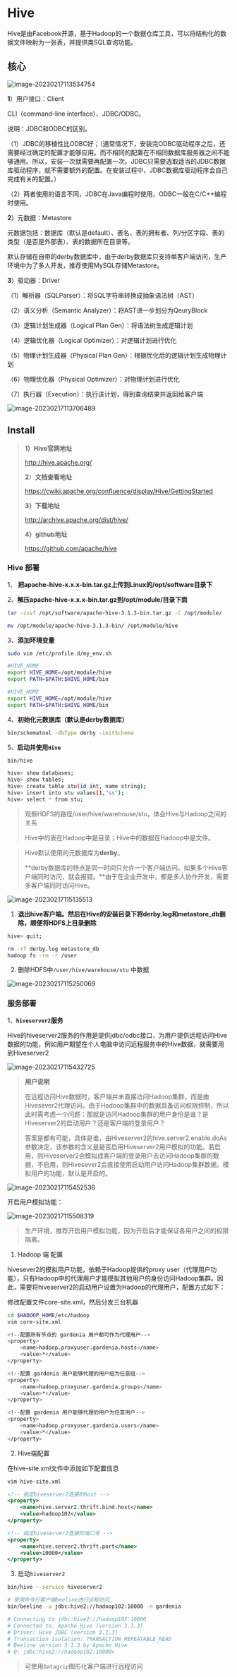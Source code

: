 # Hive

Hive是由Facebook开源，基于Hadoop的一个数据仓库工具，可以将结构化的数据文件映射为一张表，并提供类SQL查询功能。



## 核心

![image-20230217113534754](images/image-20230217113534754.png)

**1**）用户接口：Client

CLI（command-line interface）、JDBC/ODBC。

说明：JDBC和ODBC的区别。

（1）JDBC的移植性比ODBC好；（通常情况下，安装完ODBC驱动程序之后，还需要经过确定的配置才能够应用。而不相同的配置在不相同数据库服务器之间不能够通用。所以，安装一次就需要再配置一次。JDBC只需要选取适当的JDBC数据库驱动程序，就不需要额外的配置。在安装过程中，JDBC数据库驱动程序会自己完成有关的配置。）

（2）两者使用的语言不同，JDBC在Java编程时使用，ODBC一般在C/C++编程时使用。

**2**）元数据：Metastore

元数据包括：数据库（默认是default）、表名、表的拥有者、列/分区字段、表的类型（是否是外部表）、表的数据所在目录等。

默认存储在自带的derby数据库中，由于derby数据库只支持单客户端访问，生产环境中为了多人开发，推荐使用MySQL存储Metastore。

**3**）驱动器：Driver

（1）解析器（SQLParser）：将SQL字符串转换成抽象语法树（AST）

（2）语义分析（Semantic Analyzer）：将AST进一步划分为QeuryBlock

（3）逻辑计划生成器（Logical Plan Gen）：将语法树生成逻辑计划

（4）逻辑优化器（Logical Optimizer）：对逻辑计划进行优化

（5）物理计划生成器（Physical Plan Gen）：根据优化后的逻辑计划生成物理计划

（6）物理优化器（Physical Optimizer）：对物理计划进行优化

（7）执行器（Execution）：执行该计划，得到查询结果并返回给客户端

![image-20230217113706489](images/image-20230217113706489.png)



## Install

> **1）Hive官网地址**
>
> http://hive.apache.org/
>
> **2**）**文档查看地址**
>
> https://cwiki.apache.org/confluence/display/Hive/GettingStarted
>
> **3）下载地址**
>
> http://archive.apache.org/dist/hive/
>
> **4）github地址**
>
> https://github.com/apache/hive

### Hive 部署

1、 **把apache-hive-x.x.x-bin.tar.gz上传到Linux的/opt/software目录下**

2、**解压apache-hive-x.x.x-bin.tar.gz到/opt/module/目录下面**

```bash
tar -zxvf /opt/software/apache-hive-3.1.3-bin.tar.gz -C /opt/module/

mv /opt/module/apache-hive-3.1.3-bin/ /opt/module/hive
```

3、**添加环境变量**

```bash
sudo vim /etc/profile.d/my_env.sh

#HIVE_HOME
export HIVE_HOME=/opt/module/hive
export PATH=$PATH:$HIVE_HOME/bin

#HIVE_HOME
export HIVE_HOME=/opt/module/hive
export PATH=$PATH:$HIVE_HOME/bin
```

4、**初始化元数据库（默认是derby数据库）**

```bash
bin/schematool -dbType derby -initSchema
```

5、**启动并使用`Hive`**

```bash
bin/hive

hive> show databases;
hive> show tables;
hive> create table stu(id int, name string);
hive> insert into stu values(1,"ss");
hive> select * from stu;
```

> 观察HDFS的路径/user/hive/warehouse/stu，体会Hive与Hadoop之间的关系
>
> Hive中的表在Hadoop中是目录；Hive中的数据在Hadoop中是文件。

> Hive默认使用的元数据库为**derby**。
>
> **derby数据库的特点是同一时间只允许一个客户端访问。如果多个Hive客户端同时访问，就会报错。**由于在企业开发中，都是多人协作开发，需要多客户端同时访问Hive。

![image-20230217115135513](images/image-20230217115135513.png)

1. **退出hive客户端。然后在Hive的安装目录下将derby.log和metastore_db删除，顺便将HDFS上目录删除**

```bash
hive> quit;

rm -rf derby.log metastore_db
hadoop fs -rm -r /user
```

2. 删除HDFS中`/user/hive/warehouse/stu` 中数据

![image-20230217115250069](images/image-20230217115250069.png)

### 服务部署

1、**`hiveserver2`服务**

Hive的hiveserver2服务的作用是提供jdbc/odbc接口，为用户提供远程访问Hive数据的功能，例如用户期望在个人电脑中访问远程服务中的Hive数据，就需要用到Hiveserver2

![image-20230217115432725](images/image-20230217115432725.png)

> **用户说明**
>
> 在远程访问Hive数据时，客户端并未直接访问Hadoop集群，而是由Hivesever2代理访问。由于Hadoop集群中的数据具备访问权限控制，所以此时需考虑一个问题：那就是访问Hadoop集群的用户身份是谁？是Hiveserver2的启动用户？还是客户端的登录用户？
>
> 答案是都有可能，具体是谁，由Hiveserver2的hive.server2.enable.doAs参数决定，该参数的含义是是否启用Hiveserver2用户模拟的功能。若启用，则Hiveserver2会模拟成客户端的登录用户去访问Hadoop集群的数据，不启用，则Hivesever2会直接使用启动用户访问Hadoop集群数据。模拟用户的功能，默认是开启的。

![image-20230217115452536](images/image-20230217115452536.png)

开启用户模拟功能：

![image-20230217115508319](images/image-20230217115508319.png)

> 生产环境，推荐开启用户模拟功能，因为开启后才能保证各用户之间的权限隔离。

1. Hadoop 端 配置

hivesever2的模拟用户功能，依赖于Hadoop提供的proxy user（代理用户功能），只有Hadoop中的代理用户才能模拟其他用户的身份访问Hadoop集群。因此，需要将hiveserver2的启动用户设置为Hadoop的代理用户，配置方式如下：

修改配置文件core-site.xml，然后分发三台机器

```bash
cd $HADOOP_HOME/etc/hadoop
vim core-site.xml

<!--配置所有节点的 gardenia 用户都可作为代理用户-->
<property>
    <name>hadoop.proxyuser.gardenia.hosts</name>
    <value>*</value>
</property>

<!--配置 gardenia 用户能够代理的用户组为任意组-->
<property>
    <name>hadoop.proxyuser.gardenia.groups</name>
    <value>*</value>
</property>

<!--配置 gardenia 用户能够代理的用户为任意用户-->
<property>
    <name>hadoop.proxyuser.gardenia.users</name>
    <value>*</value>
</property>
```

2. Hive端配置

在hive-site.xml文件中添加如下配置信息

```xml
vim hive-site.xml

<!-- 指定hiveserver2连接的host -->
<property>
	<name>hive.server2.thrift.bind.host</name>
	<value>hadoop102</value>
</property>

<!-- 指定hiveserver2连接的端口号 -->
<property>
	<name>hive.server2.thrift.port</name>
	<value>10000</value>
</property>
```

3. 启动`hiveserver2`

```bash
bin/hive --service hiveserver2

# 使用命令行客户端beeline进行远程访问
bin/beeline -u jdbc:hive2://hadoop102:10000 -n gardenia

# Connecting to jdbc:hive2://hadoop102:10000
# Connected to: Apache Hive (version 3.1.3)
# Driver: Hive JDBC (version 3.1.3)
# Transaction isolation: TRANSACTION_REPEATABLE_READ
# Beeline version 3.1.3 by Apache Hive
# 0: jdbc:hive2://hadoop102:10000>
```

> 可使用`Datagrip`图形化客户端进行远程访问